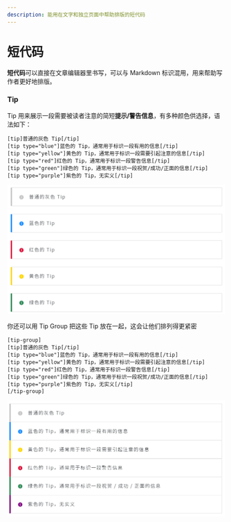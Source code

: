 ```yaml
---
description: 能用在文字和独立页面中帮助排版的短代码
---
```


# 短代码

**短代码**可以直接在文章编辑器里书写，可以与 Markdown 标识混用，用来帮助写作者更好地排版。

### Tip

Tip 用来展示一段需要被读者注意的简短**提示/警告信息**，有多种颜色供选择，语法如下：

```text
[tip]普通的灰色 Tip[/tip]
[tip type="blue"]蓝色的 Tip，通常用于标识一段有用的信息[/tip]
[tip type="yellow"]黄色的 Tip，通常用于标识一段需要引起注意的信息[/tip]
[tip type="red"]红色的 Tip，通常用于标识一段警告信息[/tip]
[tip type="green"]绿色的 Tip，通常用于标识一段祝贺/成功/正面的信息[/tip]
[tip type="purple"]紫色的 Tip，无实义[/tip]
```

![](../.gitbook/assets/image%20%285%29.png)

你还可以用 Tip Group 把这些 Tip 放在一起，这会让他们排列得更紧密

```text
[tip-group]
[tip]普通的灰色 Tip[/tip]
[tip type="blue"]蓝色的 Tip，通常用于标识一段有用的信息[/tip]
[tip type="yellow"]黄色的 Tip，通常用于标识一段需要引起注意的信息[/tip]
[tip type="red"]红色的 Tip，通常用于标识一段警告信息[/tip]
[tip type="green"]绿色的 Tip，通常用于标识一段祝贺/成功/正面的信息[/tip]
[tip type="purple"]紫色的 Tip，无实义[/tip]
[/tip-group]
```

![](../.gitbook/assets/image%20%286%29.png)

